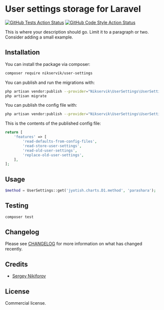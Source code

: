 # User settings storage for Laravel

[![GitHub Tests Action Status](https://img.shields.io/github/workflow/status/nikservik/user_settings/run-tests?label=tests)](https://github.com/nikservik/user_settings/actions?query=workflow%3Arun-tests+branch%3Amaster)
[![GitHub Code Style Action Status](https://img.shields.io/github/workflow/status/nikservik/user_settings/Check%20&%20fix%20styling?label=code%20style)](https://github.com/nikservik/user_settings/actions?query=workflow%3A"Check+%26+fix+styling"+branch%3Amaster)

This is where your description should go. Limit it to a paragraph or two. Consider adding a small example.


## Installation

You can install the package via composer:

```bash
composer require nikservik/user-settings
```

You can publish and run the migrations with:

```bash
php artisan vendor:publish --provider="Nikservik\UserSettings\UserSettingsServiceProvider" --tag="user-settings-migrations"
php artisan migrate
```

You can publish the config file with:
```bash
php artisan vendor:publish --provider="Nikservik\UserSettings\UserSettingsServiceProvider" --tag="user-settings-config"
```

This is the contents of the published config file:

```php
return [
    'features' => [
        'read-defaults-from-config-files',
        'read-store-user-settings',
        'read-old-user-settings',
        'replace-old-user-settings',
    ],
];
```

## Usage

```php
$method = UserSettings::get('jyotish.charts.D1.method', 'parashara');
```

## Testing

```bash
composer test
```

## Changelog

Please see [CHANGELOG](CHANGELOG.md) for more information on what has changed recently.

## Credits

- [Sergey Nikiforov](https://github.com/nikservik)

## License

Commercial license. 

